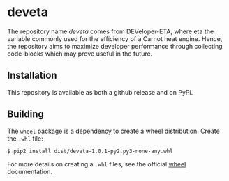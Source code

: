 # deveta
The repository name _deveta_ comes from DEVeloper-ETA, where eta the variable commonly used for the efficiency of a Carnot heat engine. Hence, the repository aims to maximize developer performance through collecting code-blocks which may prove useful in the future.

## Installation
This repository is available as both a github release and on PyPi.

## Building
The `wheel` package is a dependency to create a wheel distribution. Create the `.whl` file:
```
$ pip2 install dist/deveta-1.0.1-py2.py3-none-any.whl
```
For more details on creating a `.whl` files, see the official [wheel](https://wheel.readthedocs.io/en/stable/) documentation.
